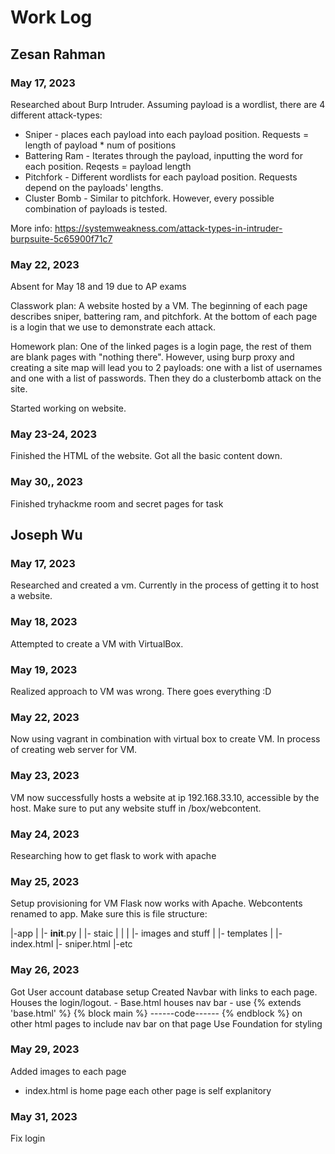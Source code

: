 # Work Log

## Zesan Rahman

### May 17, 2023

Researched about Burp Intruder. Assuming payload is a wordlist, there are 4 different attack-types:


* Sniper - places each payload into each payload position. Requests = length of payload * num of positions
* Battering Ram - Iterates through the payload, inputting the word for each position. Reqests = payload length
* Pitchfork - Different wordlists for each payload position. Requests depend on the payloads' lengths.
* Cluster Bomb - Similar to pitchfork. However, every possible combination of payloads is tested.

More info: https://systemweakness.com/attack-types-in-intruder-burpsuite-5c65900f71c7

### May 22, 2023

Absent for May 18 and 19 due to AP exams

Classwork plan: A website hosted by a VM. The beginning of each page describes sniper, battering ram, and pitchfork. At the bottom of each page is a login that we use to demonstrate each attack.

Homework plan: One of the linked pages is a login page, the rest of them are blank pages with "nothing there". However, using burp proxy and creating a site map will lead you to 2 payloads: one with a list of usernames and one with a list of passwords. Then they do a clusterbomb attack on the site.

Started working on website.

### May 23-24, 2023

Finished the HTML of the website. Got all the basic content down. 

### May 30,, 2023

Finished tryhackme room and secret pages for task

## Joseph Wu

### May 17, 2023

Researched and created a vm. Currently in the process of getting it to host a website.

### May 18, 2023

Attempted to create a VM with VirtualBox.

### May 19, 2023

Realized approach to VM was wrong. There goes everything :D

### May 22, 2023

Now using vagrant in combination with virtual box to create VM. In process of creating web server for VM.

### May 23, 2023

VM now successfully hosts a website at ip 192.168.33.10, accessible by the host. Make sure to put any website stuff in /box/webcontent.


### May 24, 2023
Researching how to get flask to work with apache

### May 25, 2023
Setup provisioning for VM
Flask now works with Apache. Webcontents renamed to app.
Make sure this is file structure:

|-app
    |
    |- __init__.py
    |
    |- staic
    |   |
    |   |- images and stuff
    |
    |- templates
        |
        |- index.html
        |- sniper.html
        |-etc

### May 26, 2023
Got User account database setup
Created Navbar with links to each page. Houses the login/logout.
    - Base.html houses nav bar
        - use {% extends 'base.html' %} {% block main %}
                ------code------
                {% endblock %}
          on other html pages to include nav bar on that page
Use Foundation for styling

### May 29, 2023
Added images to each page
* index.html is home page
each other page is self explanitory

### May 31, 2023
Fix login